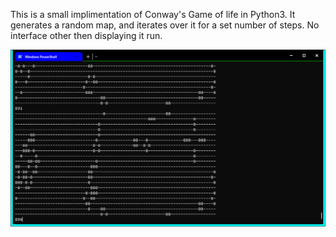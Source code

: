 This is a small implimentation of Conway's Game of life in Python3.
It generates a random map, and iterates over it for a set number of steps. No interface other then displaying it run.

![Screen shot](ScreenShot.png)
